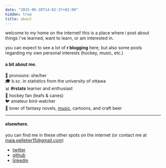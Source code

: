 ```yaml
---
date: "2015-06-20T14:02:37+02:00"
hidden: true
title: about
---
```


welcome to my home on the internet! this is a place where i post about things i've learned, want to learn, or am interested in.  

you can expect to see a lot of **r blogging** here, but also some posts regarding my own personal interests (hockey, music, etc.)

#### a bit about me.
:dizzy: pronouns: she/her  
:mortar_board: b.sc. in statistics from the university of ottawa   
:bar_chart: **#rstats** learner and enthusiast  
🏒 hockey fan (leafs & canes)  
:bird: amateur bird-watcher  
🖤 lover of fantasy novels, [music](https://open.spotify.com/user/melizabethp?si=W5jhWti7S9qJcLI8LJfZcg), cartoons, and craft beer

***

#### elsewhere.

you can find me in these other spots on the internet (or contact me at maia.pelletier15@gmail.com)

- [twitter]("https://twitter.com/MaiaPelleter")
- [github]("https://github.com/MaiaPelletier")
- [linkedin]("https://www.linkedin.com/in/maia-pelletier/")
